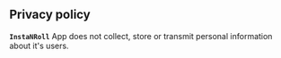 ## Privacy policy


**`InstaNRoll`** App does not collect, store or transmit personal information about it's users.

